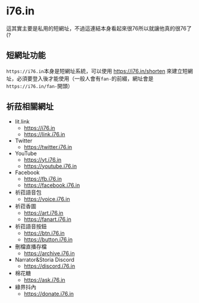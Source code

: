 # i76.in

這其實主要是私用的短網址，不過這連結本身看起來很76所以就讓他真的很76了(?

## 短網址功能

`https://i76.in`本身是短網址系統，可以使用 https://i76.in/shorten 來建立短網址，必須要登入後才能使用（一般人會有`fan-`的前綴，網址會是`https://i76.in/fan-`開頭）

## 祈菈相關網址

- lit.link
  - <https://i76.in>
  - <https://link.i76.in>
- Twitter
  - <https://twitter.i76.in>
- YouTube
  - <https://yt.i76.in>
  - <https://youtube.i76.in>
- Facebook
  - <https://fb.i76.in>
  - <https://facebook.i76.in>
- 祈菈語音包
  - <https://voice.i76.in>
- 祈菈香圖
  - <https://art.i76.in>
  - <https://fanart.i76.in>
- 祈菈語音按鈕
  - <https://btn.i76.in>
  - <https://button.i76.in>
- 刪檔直播存檔
  - <https://archive.i76.in>
- Narrator&Storia Discord
  - <https://discord.i76.in>
- 棉花糖
  - <https://ask.i76.in>
- 綠界抖內
  - <https://donate.i76.in>
